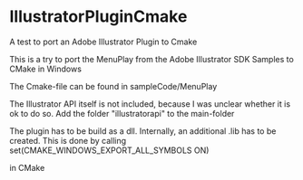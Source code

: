 # IllustratorPluginCmake
A test to port an Adobe Illustrator Plugin to Cmake


This is a try to port the MenuPlay from the Adobe Illustrator SDK Samples to CMake in Windows

The Cmake-file can be found in sampleCode/MenuPlay

The Illustrator API itself is not included, because I was unclear whether it is ok to do so. Add the folder "illustratorapi" to the main-folder

The plugin has to be build as a dll. Internally, an additional .lib has to be created. This is done by calling 
    set(CMAKE_WINDOWS_EXPORT_ALL_SYMBOLS ON)
    
in CMake
